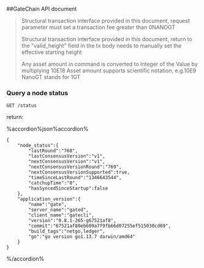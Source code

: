 ##GateChain API document

>Structural transaction interface provided  in this document, request parameter must set a transaction fee greater than  0NANOGT
>
>Structural transaction interface provided  in this document, return to the "valid_height" field in the tx body needs to manually set the effective starting height
>
> Any asset amount in command  is converted to  Integer of the Value by multiplying 10E18 
> Asset amount supports scientific notation, e.g.10E9 NanoGT stands for 1GT

### Query  a node status 

```
GET /status
```

return:

%accordion%json%accordion%

```
{
    "node_status":{
        "lastRound":"768",
        "lastConsensusVersion":"v1",
        "nextConsensusVersion":"v1",
        "nextConsensusVersionRound":"769",
        "nextConsensusVersionSupported":true,
        "timeSinceLastRound":"1346643544",
        "catchupTime":"0",
        "hasSyncedSinceStartup":false
    },
    "application_version":{
        "name":"gate",
        "server_name":"gated",
        "client_name":"gatecli",
        "version":"0.8.1-265-g67521af8",
        "commit":"67521af80eb609a7f9fb66d07255ef515030cd69",
        "build_tags":"netgo,ledger",
        "go":"go version go1.13.7 darwin/amd64"
    }
}
```

%/accordion%